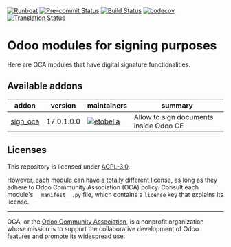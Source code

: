 
[![Runboat](https://img.shields.io/badge/runboat-Try%20me-875A7B.png)](https://runboat.odoo-community.org/builds?repo=OCA/sign&target_branch=17.0)
[![Pre-commit Status](https://github.com/OCA/sign/actions/workflows/pre-commit.yml/badge.svg?branch=17.0)](https://github.com/OCA/sign/actions/workflows/pre-commit.yml?query=branch%3A17.0)
[![Build Status](https://github.com/OCA/sign/actions/workflows/test.yml/badge.svg?branch=17.0)](https://github.com/OCA/sign/actions/workflows/test.yml?query=branch%3A17.0)
[![codecov](https://codecov.io/gh/OCA/sign/branch/17.0/graph/badge.svg)](https://codecov.io/gh/OCA/sign)
[![Translation Status](https://translation.odoo-community.org/widgets/sign-17-0/-/svg-badge.svg)](https://translation.odoo-community.org/engage/sign-17-0/?utm_source=widget)

<!-- /!\ do not modify above this line -->

# Odoo modules for signing purposes

Here are OCA modules that have digital signature functionalities.

<!-- /!\ do not modify below this line -->

<!-- prettier-ignore-start -->

[//]: # (addons)

Available addons
----------------
addon | version | maintainers | summary
--- | --- | --- | ---
[sign_oca](sign_oca/) | 17.0.1.0.0 | [![etobella](https://github.com/etobella.png?size=30px)](https://github.com/etobella) | Allow to sign documents inside Odoo CE

[//]: # (end addons)

<!-- prettier-ignore-end -->

## Licenses

This repository is licensed under [AGPL-3.0](LICENSE).

However, each module can have a totally different license, as long as they adhere to Odoo Community Association (OCA)
policy. Consult each module's `__manifest__.py` file, which contains a `license` key
that explains its license.

----
OCA, or the [Odoo Community Association](http://odoo-community.org/), is a nonprofit
organization whose mission is to support the collaborative development of Odoo features
and promote its widespread use.
